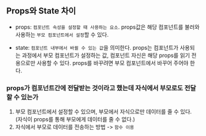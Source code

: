 ## Props와 State 차이

- props: `컴포넌트 속성을 설정할 때 사용하는 요소`.
  props값은 해당 컴포넌트를 불러와 사용하는 `부모 컴포넌트에서 설정`할 수 있다.

- state: `컴포넌트 내부에서 바뀔 수 있는 값`을 의미한다.
  props는 컴포넌트가 사용되는 과정에서 부모 컴포넌트가 설정하는 값, 컴포넌트 자신은 해당 props를 읽기 전용으로만 사용할 수 있다.
  props를 바꾸려면 부모 컴포넌트에서 바꾸어 주어야 한다.

### props가 컴포넌트간에 전달받는 것이라고 했는데 자식에서 부모로도 전달할 수 있는가

1. 부모 컴포넌트에서 설정할 수 있으며, 부모에서 자식으로만 데이터를 줄 수 있다.
   (자식이 props를 통해 부모에게 데이터를 줄 수 없다.)
2. 자식에서 부모로 데이터를 전송하는 방법 -> `함수 이용`
